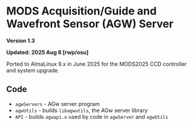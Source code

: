# MODS Acquisition/Guide and Wavefront Sensor (AGW) Server

**Version 1.3**

**Updated: 2025 Aug 8 [rwp/osu]**

Ported to AlmaLinux 9.x in June 2025 for the MODS2025 CCD controller and system upgrade.

## Code 

 * `agwServers` - AGw server program
 * `agwUtils` - builds `libagwutils`, the AGw server library
 * `API` - builds `agwapi.o` used by code in `agwServer` and `agwUtils`

